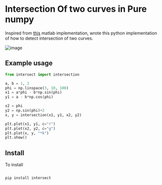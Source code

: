 # Intersection Of two curves in Pure numpy

Inspired from [this](http://uk.mathworks.com/matlabcentral/fileexchange/11837-fast-and-robust-curve-intersections) matlab implementation, wrote this python implementation of how to detect intersection of two curves.


![image](https://raw.githubusercontent.com/sukhbinder/intersection/master/images/curve_intersection_python.png)


## Example usage

```python
from intersect import intersection

a, b = 1, 2
phi = np.linspace(3, 10, 100)
x1 = a*phi - b*np.sin(phi)
y1 = a - b*np.cos(phi)

x2 = phi
y2 = np.sin(phi)+2
x, y = intersection(x1, y1, x2, y2)

plt.plot(x1, y1, c="r")
plt.plot(x2, y2, c="g")
plt.plot(x, y, "*k")
plt.show()


```

## Install
To install

```bash

pip install intersect

```



